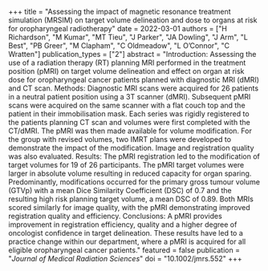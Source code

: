 +++
title = "Assessing the impact of magnetic resonance treatment simulation (MRSIM) on target volume delineation and dose to organs at risk for oropharyngeal radiotherapy"
date = 2022-03-01
authors = ["H Richardson", "M Kumar", "MT Tieu", "J Parker", "JA Dowling", "J Arm", "L Best", "PB Greer", "M Clapham", "C Oldmeadow", "L O’Connor", "C Wratten"]
publication_types = ["2"]
abstract = "Introduction: Assessing the use of a radiation therapy (RT) planning MRI performed in the treatment position (pMRI) on target volume delineation and effect on organ at risk dose for oropharyngeal cancer patients planned with diagnostic MRI (dMRI) and CT scan. Methods: Diagnostic MRI scans were acquired for 26 patients in a neutral patient position using a 3T scanner (dMRI). Subsequent pMRI scans were acquired on the same scanner with a flat couch top and the patient in their immobilisation mask. Each series was rigidly registered to the patients planning CT scan and volumes were first completed with the CT/dMRI. The pMRI was then made available for volume modification. For the group with revised volumes, two IMRT plans were developed to demonstrate the impact of the modification. Image and registration quality was also evaluated. Results: The pMRI registration led to the modification of target volumes for 19 of 26 participants. The pMRI target volumes were larger in absolute volume resulting in reduced capacity for organ sparing. Predominantly, modifications occurred for the primary gross tumour volume (GTVp) with a mean Dice Similarity Coefficient (DSC) of 0.7 and the resulting high risk planning target volume, a mean DSC of 0.89. Both MRIs scored similarly for image quality, with the pMRI demonstrating improved registration quality and efficiency. Conclusions: A pMRI provides improvement in registration efficiency, quality and a higher degree of oncologist confidence in target delineation. These results have led to a practice change within our department, where a pMRI is acquired for all eligible oropharyngeal cancer patients."
featured = false
publication = "*Journal of Medical Radiation Sciences*"
doi = "10.1002/jmrs.552"
+++

